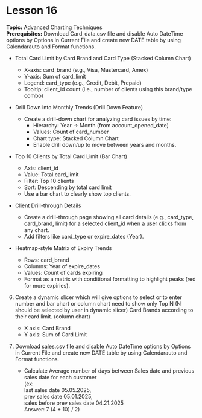 # Lesson 16
**Topic:** Advanced Charting Techniques  
**Prerequisites:** Download Card\_data.csv file and disable Auto DateTime options by Options in Current File and create new DATE table by using Calendarauto and Format functions.   

- Total Card Limit by Card Brand and Card Type (Stacked Column Chart)  
  - X-axis: card\_brand (e.g., Visa, Mastercard, Amex)  
  - Y-axis: Sum of card\_limit  
  - Legend: card\_type (e.g., Credit, Debit, Prepaid)  
  - Tooltip: client\_id count (i.e., number of clients using this brand/type combo)  

- Drill Down into Monthly Trends (Drill Down Feature)  
  - Create a drill-down chart for analyzing card issues by time:  
    - Hierarchy: Year → Month (from account\_opened\_date)  
    - Values: Count of card\_number  
    - Chart type: Stacked Column Chart  
    - Enable drill down/up to move between years and months.  

- Top 10 Clients by Total Card Limit (Bar Chart)  
  - Axis: client\_id  
  - Value: Total card\_limit  
  - Filter: Top 10 clients  
  - Sort: Descending by total card limit  
  - Use a bar chart to clearly show top clients.  

- Client Drill-through Details  
  - Create a drill-through page showing all card details (e.g., card\_type, card\_brand, limit) for a selected client\_id when a user clicks from any chart.  
  - Add filters like card\_type or expire\_dates (Year).  

- Heatmap-style Matrix of Expiry Trends  
  - Rows: card\_brand  
  - Columns: Year of expire\_dates  
  - Values: Count of cards expiring  
  - Format as a matrix with conditional formatting to highlight peaks (red for more expiries).  

6. Create a dynamic slicer which will give options to select or to enter number and bar chart or column chart need to show only Top N (N should be selected by user in dynamic slicer) Card Brands according to their card limit. (column chart)  
   - X axis: Card Brand  
   - Y axis: Sum of Card Limit  

7. Download sales.csv file and disable Auto DateTime options by Options in Current File and create new DATE table by using Calendarauto and Format functions.  
   - Calculate Average number of days between Sales date and previous sales date for each customer  
     (ex:  
     last sales date 05.05.2025,  
     prev sales date 05.01.2025,  
     sales before prev sales date 04.21.2025  
     Answer: 7 (4 + 10) / 2)